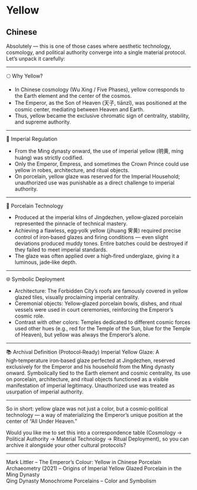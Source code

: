 # Yellow #

## Chinese ##

Absolutely — this is one of those cases where aesthetic technology, cosmology, and political authority converge into a single material protocol. Let’s unpack it carefully:

---

🌕 Why Yellow?
- In Chinese cosmology (Wu Xing / Five Phases), yellow corresponds to the Earth element and the center of the cosmos.  
- The Emperor, as the Son of Heaven (天子, tiānzǐ), was positioned at the cosmic center, mediating between Heaven and Earth.  
- Thus, yellow became the exclusive chromatic sign of centrality, stability, and supreme authority.

---

🏯 Imperial Regulation
- From the Ming dynasty onward, the use of imperial yellow (明黄, míng huáng) was strictly codified.  
- Only the Emperor, Empress, and sometimes the Crown Prince could use yellow in robes, architecture, and ritual objects.  
- On porcelain, yellow glaze was reserved for the Imperial Household; unauthorized use was punishable as a direct challenge to imperial authority.  

---

🏺 Porcelain Technology
- Produced at the imperial kilns of Jingdezhen, yellow‑glazed porcelain represented the pinnacle of technical mastery.  
- Achieving a flawless, egg‑yolk yellow (jihuang 霁黄) required precise control of iron‑based glazes and firing conditions — even slight deviations produced muddy tones. Entire batches could be destroyed if they failed to meet imperial standards.  
- The glaze was often applied over a high‑fired underglaze, giving it a luminous, jade‑like depth.  

---

🌐 Symbolic Deployment
- Architecture: The Forbidden City’s roofs are famously covered in yellow glazed tiles, visually proclaiming imperial centrality.  
- Ceremonial objects: Yellow‑glazed porcelain bowls, dishes, and ritual vessels were used in court ceremonies, reinforcing the Emperor’s cosmic role.  
- Contrast with other colors: Temples dedicated to different cosmic forces used other hues (e.g., red for the Temple of the Sun, blue for the Temple of Heaven), but yellow was always the Emperor’s alone.  

---

📚 Archival Definition (Protocol‑Ready)
Imperial Yellow Glaze: A high‑temperature iron‑based glaze perfected at Jingdezhen, reserved exclusively for the Emperor and his household from the Ming dynasty onward. Symbolically tied to the Earth element and cosmic centrality, its use on porcelain, architecture, and ritual objects functioned as a visible manifestation of imperial legitimacy. Unauthorized use was treated as usurpation of imperial authority.

---

So in short: yellow glaze was not just a color, but a cosmic‑political technology — a way of materializing the Emperor’s unique position at the center of “All Under Heaven.”  

Would you like me to set this into a correspondence table (Cosmology → Political Authority → Material Technology → Ritual Deployment), so you can archive it alongside your other cultural protocols?  

---

Mark Littler – The Emperor’s Colour: Yellow in Chinese Porcelain  
Archaeometry (2021) – Origins of Imperial Yellow Glazed Porcelain in the Ming Dynasty  
Qing Dynasty Monochrome Porcelains – Color and Symbolism
